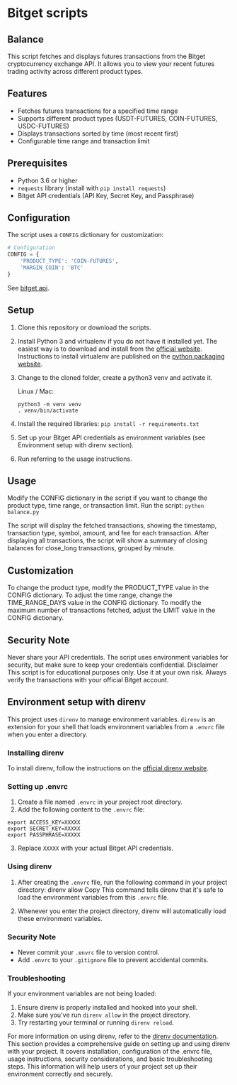 # Bitget scripts

## Balance

This script fetches and displays futures transactions from the Bitget cryptocurrency exchange API. 
It allows you to view your recent futures trading activity across different product types.

## Features

- Fetches futures transactions for a specified time range
- Supports different product types (USDT-FUTURES, COIN-FUTURES, USDC-FUTURES)
- Displays transactions sorted by time (most recent first)
- Configurable time range and transaction limit

## Prerequisites

- Python 3.6 or higher
- `requests` library (install with `pip install requests`)
- Bitget API credentials (API Key, Secret Key, and Passphrase)

## Configuration

The script uses a `CONFIG` dictionary for customization:

```python
# Configuration
CONFIG = {
    'PRODUCT_TYPE': 'COIN-FUTURES',
    'MARGIN_COIN': 'BTC'
}
```
See [bitget api](https://www.bitget.com/api-doc/contract/account/Get-Account-List).

## Setup

1. Clone this repository or download the scripts.
2. Install Python 3 and virtualenv if you do not have it installed yet. The easiest way is to download and install from the [official website](https://www.python.org/downloads/). Instructions to install virtualenv are published on the [python packaging website](https://packaging.python.org/guides/installing-using-pip-and-virtual-environments/). 
3. Change to the cloned folder, create a python3 venv and activate it. 
    
    Linux / Mac: 
    ```
    python3 -m venv venv
    . venv/bin/activate
    ```
   
4. Install the required libraries: `pip install -r requirements.txt` 
5. Set up your Bitget API credentials as environment variables (see Environment setup with direnv section). 
5. Run referring to the usage instructions.

## Usage

Modify the CONFIG dictionary in the script if you want to change the product type, time range, or transaction limit.
Run the script:
`python balance.py`

The script will display the fetched transactions, showing the timestamp, transaction type, symbol, amount, and fee for each transaction.
After displaying all transactions, the script will show a summary of closing balances for close_long transactions, grouped by minute.

## Customization

To change the product type, modify the PRODUCT_TYPE value in the CONFIG dictionary.
To adjust the time range, change the TIME_RANGE_DAYS value in the CONFIG dictionary.
To modify the maximum number of transactions fetched, adjust the LIMIT value in the CONFIG dictionary.

## Security Note
Never share your API credentials. The script uses environment variables for security, but make sure to keep your credentials confidential.
Disclaimer
This script is for educational purposes only. Use it at your own risk. Always verify the transactions with your official Bitget account.

## Environment setup with direnv

This project uses `direnv` to manage environment variables. `direnv` is an extension for your shell that loads environment variables from a `.envrc` file when you enter a directory.

### Installing direnv

To install direnv, follow the instructions on the [official direnv website](https://direnv.net/).

### Setting up .envrc

1. Create a file named `.envrc` in your project root directory.
2. Add the following content to the `.envrc` file:

```
export ACCESS_KEY=XXXXX
export SECRET_KEY=XXXXX
export PASSPHRASE=XXXXX
```

3. Replace `XXXXX` with your actual Bitget API credentials.

### Using direnv

1. After creating the `.envrc` file, run the following command in your project directory:
direnv allow
Copy
This command tells direnv that it's safe to load the environment variables from this `.envrc` file.

2. Whenever you enter the project directory, direnv will automatically load these environment variables.

### Security Note

- Never commit your `.envrc` file to version control.
- Add `.envrc` to your `.gitignore` file to prevent accidental commits.

### Troubleshooting

If your environment variables are not being loaded:

1. Ensure direnv is properly installed and hooked into your shell.
2. Make sure you've run `direnv allow` in the project directory.
3. Try restarting your terminal or running `direnv reload`.

For more information on using direnv, refer to the [direnv documentation](https://direnv.net/docs/usage.html).
This section provides a comprehensive guide on setting up and using direnv with your project. It covers installation, configuration of the .envrc file, usage instructions, security considerations, and basic troubleshooting steps. This information will help users of your project set up their environment correctly and securely.
